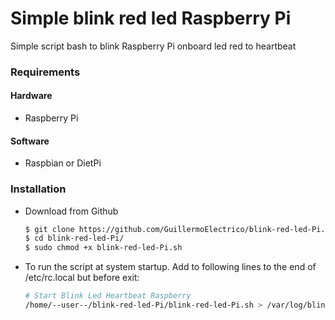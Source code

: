 # Simple blink red led Raspberry Pi

Simple script bash to blink Raspberry Pi onboard led red to heartbeat

### Requirements

#### Hardware

* Raspberry Pi

#### Software

* Raspbian or DietPi

### Installation
* Download from Github 
    ```sh
    $ git clone https://github.com/GuillermoElectrico/blink-red-led-Pi.git
	$ cd blink-red-led-Pi/
	$ sudo chmod +x blink-red-led-Pi.sh

* To run the script at system startup. Add to following lines to the end of /etc/rc.local but before exit:
    ```sh
    # Start Blink Led Heartbeat Raspberry
    /home/--user--/blink-red-led-Pi/blink-red-led-Pi.sh > /var/log/blink_led.log &
    ```
